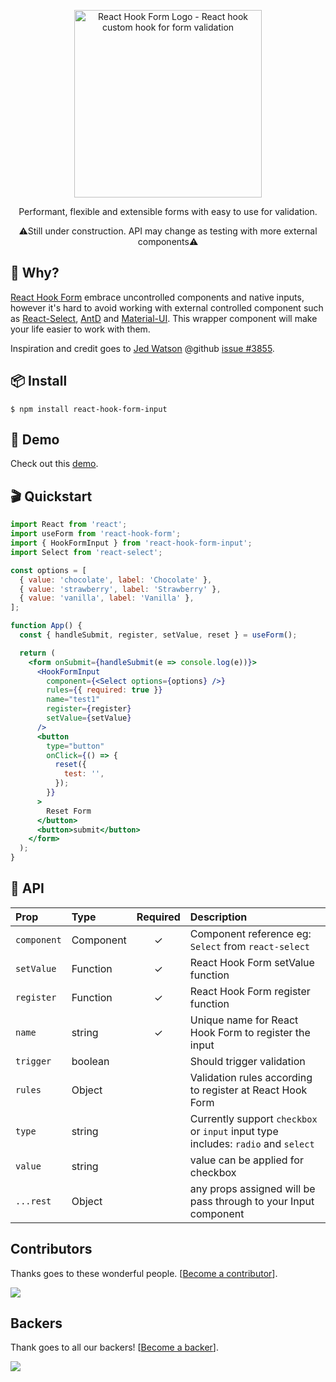 <div align="center">
    <p align="center">
        <a href="https://react-hook-form.com" title="React Hook Form - Simple React forms validation">
            <img src="https://raw.githubusercontent.com/bluebill1049/react-hook-form/master/website/logo.png" alt="React Hook Form Logo - React hook custom hook for form validation" width="300px" />
        </a>
    </p>
</div>

<p align="center">Performant, flexible and extensible forms with easy to use for validation.</p>

<p align="center">⚠️Still under construction. API may change as testing with more external components⚠️</p>

## 🤔 Why?

<a href="https://github.com/react-hook-form/react-hook-form">React Hook Form</a> embrace uncontrolled components and native inputs, however it's hard to avoid working with external controlled component such as <a href="https://github.com/JedWatson/react-select">React-Select</a>, <a href="https://github.com/ant-design/ant-design">AntD</a> and <a href="https://material-ui.com/">Material-UI</a>. This wrapper component will make your life easier to work with them.

Inspiration and credit goes to <a href="https://github.com/JedWatson">Jed Watson</a> @github <a href="https://github.com/JedWatson/react-select/issues/3855">issue #3855</a>.

## 📦 Install

    $ npm install react-hook-form-input

## 🎪 Demo

Check out this <a href="https://codesandbox.io/s/react-hook-form-hookforminput-rzu9s">demo</a>.

## 🎬 Quickstart

```jsx
import React from 'react';
import useForm from 'react-hook-form';
import { HookFormInput } from 'react-hook-form-input';
import Select from 'react-select';

const options = [
  { value: 'chocolate', label: 'Chocolate' },
  { value: 'strawberry', label: 'Strawberry' },
  { value: 'vanilla', label: 'Vanilla' },
];

function App() {
  const { handleSubmit, register, setValue, reset } = useForm();

  return (
    <form onSubmit={handleSubmit(e => console.log(e))}>
      <HookFormInput
        component={<Select options={options} />}
        rules={{ required: true }}
        name="test1"
        register={register}
        setValue={setValue}
      />
      <button
        type="button"
        onClick={() => {
          reset({
            test: '',
          });
        }}
      >
        Reset Form
      </button>
      <button>submit</button>
    </form>
  );
}
```

## 📖 API

| Prop        | Type      | Required | Description                                                                       |
| :---------- | :-------- | :------: | :-------------------------------------------------------------------------------- |
| `component` | Component |    ✓     | Component reference eg: `Select` from `react-select`                              |
| `setValue`  | Function  |    ✓     | React Hook Form setValue function                                                 |
| `register`  | Function  |    ✓     | React Hook Form register function                                                 |
| `name`      | string    |    ✓     | Unique name for React Hook Form to register the input                             |
| `trigger`   | boolean   |          | Should trigger validation                                                         |
| `rules`     | Object    |          | Validation rules according to register at React Hook Form                         |
| `type`      | string    |          | Currently support `checkbox` or `input` input type includes: `radio` and `select` |
| `value`     | string    |          | value can be applied for checkbox                                                 |
| `...rest`   | Object    |          | any props assigned will be pass through to your Input component                   |

## Contributors

Thanks goes to these wonderful people. [[Become a contributor](CONTRIBUTING.md)].

<a href="https://github.com/react-hook-form/react-hook-form/graphs/contributors">
    <img src="https://opencollective.com/react-hook-form/contributors.svg?width=950" />
</a>

## Backers

Thank goes to all our backers! [[Become a backer](https://opencollective.com/react-hook-form#backer)].

<a href="https://opencollective.com/react-hook-form#backers">
    <img src="https://opencollective.com/react-hook-form/backers.svg?width=950" />
</a>
